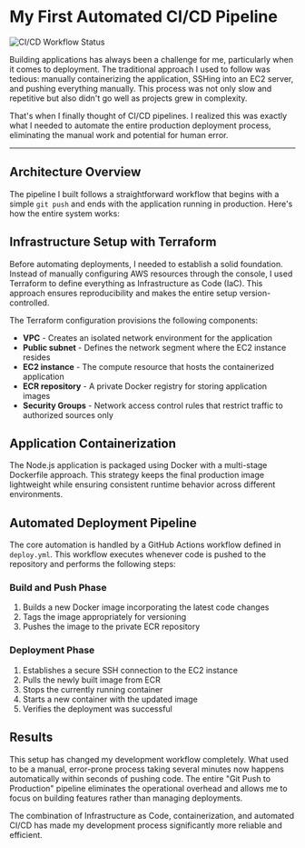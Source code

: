 # My First Automated CI/CD Pipeline

![CI/CD Workflow Status](https://github.com/shivamchaubey027/automated-pipeline/actions/workflows/deploy.yml/badge.svg)

Building applications has always been a challenge for me, particularly when it comes to deployment. The traditional approach I used to follow was tedious: manually containerizing the application, SSHing into an EC2 server, and pushing everything manually. This process was not only slow and repetitive but also didn't go well as projects grew in complexity.

That's when I finally thought of CI/CD pipelines. I realized this was exactly what I needed to automate the entire production deployment process, eliminating the manual work and potential for human error.

---

## Architecture Overview

The pipeline I built follows a straightforward workflow that begins with a simple `git push` and ends with the application running in production. Here's how the entire system works:

## Infrastructure Setup with Terraform

Before automating deployments, I needed to establish a solid foundation. Instead of manually configuring AWS resources through the console, I used Terraform to define everything as Infrastructure as Code (IaC). This approach ensures reproducibility and makes the entire setup version-controlled.

The Terraform configuration provisions the following components:

* **VPC** - Creates an isolated network environment for the application
* **Public subnet** - Defines the network segment where the EC2 instance resides  
* **EC2 instance** - The compute resource that hosts the containerized application
* **ECR repository** - A private Docker registry for storing application images
* **Security Groups** - Network access control rules that restrict traffic to authorized sources only

## Application Containerization

The Node.js application is packaged using Docker with a multi-stage Dockerfile approach. This strategy keeps the final production image lightweight while ensuring consistent runtime behavior across different environments.

## Automated Deployment Pipeline

The core automation is handled by a GitHub Actions workflow defined in `deploy.yml`. This workflow executes whenever code is pushed to the repository and performs the following steps:

### Build and Push Phase
1. Builds a new Docker image incorporating the latest code changes
2. Tags the image appropriately for versioning
3. Pushes the image to the private ECR repository

### Deployment Phase  
1. Establishes a secure SSH connection to the EC2 instance
2. Pulls the newly built image from ECR
3. Stops the currently running container
4. Starts a new container with the updated image
5. Verifies the deployment was successful

## Results

This setup has changed my development workflow completely. What used to be a manual, error-prone process taking several minutes now happens automatically within seconds of pushing code. The entire "Git Push to Production" pipeline eliminates the operational overhead and allows me to focus on building features rather than managing deployments.

The combination of Infrastructure as Code, containerization, and automated CI/CD has made my development process significantly more reliable and efficient.
